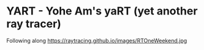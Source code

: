 # YART - **Y**ohe **A**m's ya**RT** (yet another ray tracer)

Following along <https://raytracing.github.io/images/RTOneWeekend.jpg>

